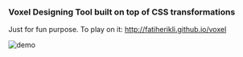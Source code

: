### Voxel Designing Tool built on top of CSS transformations

Just for fun purpose. To play on it:
http://fatiherikli.github.io/voxel

![demo](https://fatiherikli.github.io/voxel/static/animation.gif?heycache)